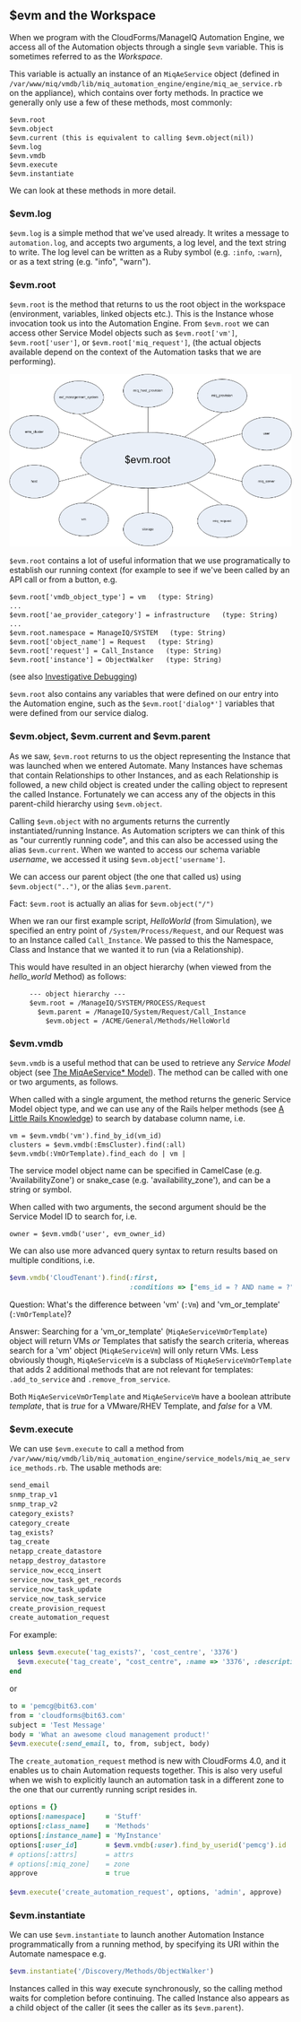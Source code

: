 ## $evm and the Workspace

When we program with the CloudForms/ManageIQ Automation Engine, we access all of the Automation objects through a single `$evm` variable. This is sometimes referred to as the _Workspace_.

This variable is actually an instance of an `MiqAeService` object (defined in `/var/www/miq/vmdb/lib/miq_automation_engine/engine/miq_ae_service.rb` on the appliance), which contains over forty methods. In practice we generally only use a few of these methods, most commonly:

```
$evm.root
$evm.object
$evm.current (this is equivalent to calling $evm.object(nil))
$evm.log
$evm.vmdb
$evm.execute
$evm.instantiate
```

We can look at these methods in more detail.

### $evm.log

`$evm.log` is a simple method that we've used already. It writes a message to `automation.log`, and accepts two arguments, a log level, and the text string to write. The log level can be written as a Ruby symbol (e.g. `:info`, `:warn`), or as a text string (e.g. "info", "warn").

### $evm.root

`$evm.root` is the method that returns to us the root object in the workspace (environment, variables, linked objects etc.). This is the Instance whose invocation took us into the Automation Engine. From `$evm.root` we can access other Service Model objects such as `$evm.root['vm']`, `$evm.root['user']`, or `$evm.root['miq_request']`, (the actual objects available depend on the context of the Automation tasks that we are performing).


![Object Model](images/object_model.png)


`$evm.root` contains a lot of useful information that we use programatically to establish our running context (for example to see if we've been called by an API call or from a button, e.g.

```
$evm.root['vmdb_object_type'] = vm   (type: String)
...
$evm.root['ae_provider_category'] = infrastructure   (type: String)
...
$evm.root.namespace = ManageIQ/SYSTEM   (type: String)
$evm.root['object_name'] = Request   (type: String)
$evm.root['request'] = Call_Instance   (type: String)
$evm.root['instance'] = ObjectWalker   (type: String)
```

(see also [Investigative Debugging](../chapter9/investigative_debugging.md))

`$evm.root` also contains any variables that were defined on our entry into the Automation engine, such as the `$evm.root['dialog*']` variables that were defined from our service dialog.

### $evm.object, $evm.current and $evm.parent

As we saw, `$evm.root` returns to us the object representing the Instance that was launched when we entered Automate. Many Instances have schemas that contain Relationships to other Instances, and as each Relationship is followed, a new child object is created under the calling object to represent the called Instance. Fortunately we can access any of the objects in this parent-child hierarchy using `$evm.object`.

Calling `$evm.object` with no arguments returns the currently instantiated/running Instance. As Automation scripters we can think of this as "our currently running code", and this can also be accessed using the alias `$evm.current`. When we wanted to access our schema variable _username_, we accessed it using `$evm.object['username']`.

We can access our parent object (the one that called us) using `$evm.object("..")`, or the alias `$evm.parent`. 

Fact: `$evm.root` is actually an alias for `$evm.object("/")` 

When we ran our first example script, _HelloWorld_ (from Simulation), we specified an entry point of `/System/Process/Request`, and our Request was to an Instance called `Call_Instance`. We passed to this the Namespace, Class and Instance that we wanted it to run (via a Relationship).

This would have resulted in an object hierarchy (when viewed from the _hello\_world_ Method) as follows:

```
     --- object hierarchy ---
     $evm.root = /ManageIQ/SYSTEM/PROCESS/Request
       $evm.parent = /ManageIQ/System/Request/Call_Instance
         $evm.object = /ACME/General/Methods/HelloWorld
```

### $evm.vmdb

`$evm.vmdb` is a useful method that can be used to retrieve any _Service Model_ object (see [The MiqAeService* Model](../chapter4/the_miqaeservice_model.md)). The method can be called with one or two arguments, as follows.

When called with a single argument, the method returns the generic Service Model object type, and we can use any of the Rails helper methods (see [A Little Rails Knowledge](../chapter4/a_little_rails_knowledge.md)) to search by database column name, i.e.

```
vm = $evm.vmdb('vm').find_by_id(vm_id)
clusters = $evm.vmdb(:EmsCluster).find(:all)
$evm.vmdb(:VmOrTemplate).find_each do | vm |
```
The service model object name can be specified in CamelCase (e.g. 'AvailabilityZone') or snake_case (e.g. 'availability\_zone'), and can be a string or symbol.

When called with two arguments, the second argument should be the Service Model ID to search for, i.e.

```
owner = $evm.vmdb('user', evm_owner_id)
```
We can also use more advanced query syntax to return results based on multiple conditions, i.e.

```ruby
$evm.vmdb('CloudTenant').find(:first, 
							  :conditions => ["ems_id = ? AND name = ?",  src_ems_id, tenant_name])
```
Question: What's the difference between 'vm' (`:Vm`) and 'vm\_or\_template' (`:VmOrTemplate`)?

Answer: Searching for a 'vm\_or\_template' (`MiqAeServiceVmOrTemplate`) object will return VMs _or_ Templates that satisfy the search criteria, whereas search for a 'vm' object (`MiqAeServiceVm`) will only return VMs. Less obviously though, `MiqAeServiceVm` is a subclass of `MiqAeServiceVmOrTemplate` that adds 2 additional methods that are not relevant for templates: `.add_to_service` and `.remove_from_service`. 

Both `MiqAeServiceVmOrTemplate` and `MiqAeServiceVm` have a boolean attribute _template_, that is _true_ for a VMware/RHEV Template, and _false_ for a VM.


### $evm.execute

We can use `$evm.execute` to call a method from `/var/www/miq/vmdb/lib/miq_automation_engine/service_models/miq_ae_service_methods.rb`. The usable methods are:

```ruby
send_email
snmp_trap_v1
snmp_trap_v2
category_exists?
category_create
tag_exists?
tag_create
netapp_create_datastore
netapp_destroy_datastore
service_now_eccq_insert
service_now_task_get_records
service_now_task_update
service_now_task_service
create_provision_request
create_automation_request
```
For example:

```ruby
unless $evm.execute('tag_exists?', 'cost_centre', '3376')
  $evm.execute('tag_create', "cost_centre", :name => '3376', :description => '3376')
end
```

or

```ruby
to = 'pemcg@bit63.com'
from = 'cloudforms@bit63.com'
subject = 'Test Message'
body = 'What an awesome cloud management product!'
$evm.execute(:send_email, to, from, subject, body)
```

The `create_automation_request` method is new with CloudForms 4.0, and it enables us to chain Automation requests together. This is also very useful when we wish to explicitly launch an automation task in a different zone to the one that our currently running script resides in.

```ruby
options = {}
options[:namespace]     = 'Stuff'
options[:class_name]    = 'Methods'
options[:instance_name] = 'MyInstance'
options[:user_id]       = $evm.vmdb(:user).find_by_userid('pemcg').id
# options[:attrs]       = attrs
# options[:miq_zone]    = zone
approve                 = true

$evm.execute('create_automation_request', options, 'admin', approve)
```

### $evm.instantiate

We can use `$evm.instantiate` to launch another Automation Instance programmatically from a running method, by specifying its URI within the Automate namespace e.g.

```ruby
$evm.instantiate('/Discovery/Methods/ObjectWalker')
```
Instances called in this way execute synchronously, so the calling method waits for completion before continuing. The called Instance also appears as a child object of the caller (it sees the caller as its `$evm.parent`).


